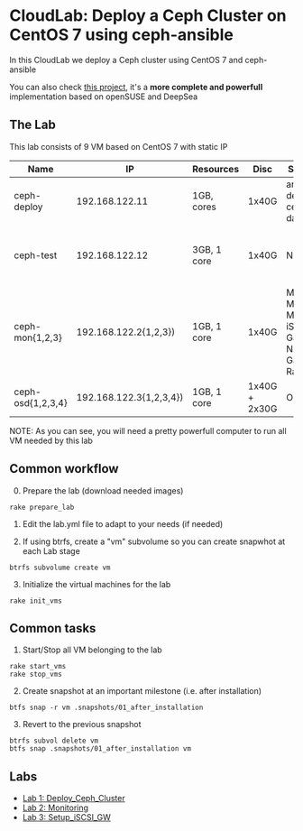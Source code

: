 # CloudLab: Deploy a Ceph Cluster on CentOS 7 using ceph-ansible

In this CloudLab we deploy a Ceph cluster using CentOS 7 and ceph-ansible

You can also check [this project](https://github.com/CanaryTek/clab-ceph), it's a **more complete and powerfull** implementation based on openSUSE and DeepSea

## The Lab

This lab consists of 9 VM based on CentOS 7 with static IP

| Name | IP | Resources | Disc | Services | Description | 
|------|----|-----------|------|----------|-------------|
| ceph-deploy | 192.168.122.11 | 1GB, cores | 1x40G | ansible deploy, ceph-dash | Deploy and monitoring host |
| ceph-test | 192.168.122.12 | 3GB, 1 core | 1x40G | None | Just a test host to use as a client for iSCSI, NFS, etc |
| ceph-mon{1,2,3} | 192.168.122.2{1,2,3}) | 1GB, 1 core| 1x40G | MON, MGR, MDS, iSCSI Gateway, NFS-Ganesha, RadosGW | Monitors and service gateways |
| ceph-osd{1,2,3,4} | 192.168.122.3{1,2,3,4}) | 1GB, 1 core | 1x40G + 2x30G | OSD | Ceph OSD storage hosts |

NOTE: As you can see, you will need a pretty powerfull computer to run all VM needed by this lab

## Common workflow

  0. Prepare the lab (download needed images)

```
rake prepare_lab
```

  1. Edit the lab.yml file to adapt to your needs (if needed)

  2. If using btrfs, create a "vm" subvolume so you can create snapwhot at each Lab stage

```
btrfs subvolume create vm
```

  3. Initialize the virtual machines for the lab

```
rake init_vms
```

## Common tasks

  1. Start/Stop all VM belonging to the lab

```
rake start_vms
rake stop_vms
```

  2. Create snapshot at an important milestone (i.e. after installation)

```
btfs snap -r vm .snapshots/01_after_installation
```

  3. Revert to the previous snapshot

```
btrfs subvol delete vm
btfs snap .snapshots/01_after_installation vm
```

## Labs

  * [Lab 1: Deploy_Ceph_Cluster](labs/01_Deploy_Ceph_Cluster.md)
  * [Lab 2: Monitoring](labs/02_Monitoring.md)
  * [Lab 3: Setup_iSCSI_GW](labs/03_Setup_iSCSI_GW.md)

